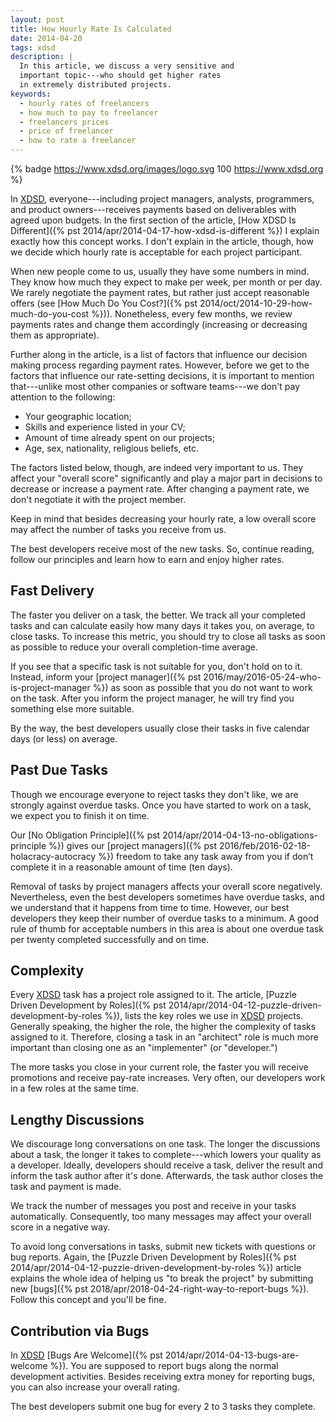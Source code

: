 ```yaml
---
layout: post
title: How Hourly Rate Is Calculated
date: 2014-04-20
tags: xdsd
description: |
  In this article, we discuss a very sensitive and
  important topic---who should get higher rates
  in extremely distributed projects.
keywords:
  - hourly rates of freelancers
  - how much to pay to freelancer
  - freelancers prices
  - price of freelancer
  - how to rate a freelancer
---
```


{% badge https://www.xdsd.org/images/logo.svg 100 https://www.xdsd.org %}

In [XDSD](https://www.xdsd.org), everyone---including project managers,  analysts, programmers,
and product owners---receives payments based on deliverables with agreed
upon budgets. In the first section of the article,
[How XDSD Is Different]({% pst 2014/apr/2014-04-17-how-xdsd-is-different %}) I explain
exactly how this concept works. I don't explain in the article, though,
how we decide which hourly rate is acceptable for each project participant.

When new people come to us, usually they have some numbers in mind. They know
how much they expect to make per week, per month or per day. We rarely negotiate
the payment rates, but rather just accept reasonable offers
(see [How Much Do You Cost?]({% pst 2014/oct/2014-10-29-how-much-do-you-cost %})). Nonetheless, every
few months, we review payments rates and change them accordingly (increasing or
decreasing them as appropriate).

Further along in the article, is a list of factors that influence our decision
making process regarding payment rates. However, before we get to the factors
that influence our rate-setting decisions, it is important to mention that---unlike most other companies or software teams---we don't pay attention to the
following:

 * Your geographic location;
 * Skills and experience listed in your CV;
 * Amount of time already spent on our projects;
 * Age, sex, nationality, religious beliefs, etc.

<!--more-->

The factors listed below, though, are indeed very important to us. They affect
your "overall score" significantly and play a major part in decisions to
decrease or increase a payment rate. After changing a payment rate, we don't
negotiate it with the project member.

Keep in mind that besides decreasing your hourly rate, a low overall score may
affect the number of tasks you receive from us.

The best developers receive most of the new tasks. So, continue reading, follow
our principles and learn how to earn and enjoy higher rates.

## Fast Delivery

The faster you deliver on a task, the better. We track all your completed tasks
and can calculate easily how many days it takes you, on average, to close tasks.
To increase this metric, you should try to close all tasks as soon as possible
to reduce your overall completion-time average.

If you see that a specific task is not suitable for you, don't hold on to it.
Instead, inform your
[project manager]({% pst 2016/may/2016-05-24-who-is-project-manager %})
as soon as possible that you do not want to
work on the task. After you inform the project manager, he will try find you
something else more suitable.

By the way, the best developers usually close their tasks in five calendar days
(or less) on average.

## Past Due Tasks

Though we encourage everyone to reject tasks they don't like, we are
strongly against overdue tasks. Once you have started to work on a task, we
expect you to finish it on time.

Our
[No Obligation Principle]({% pst 2014/apr/2014-04-13-no-obligations-principle %})
gives our [project managers]({% pst 2016/feb/2016-02-18-holacracy-autocracy %}) freedom
to take any task away from you if don’t complete it in a
reasonable amount of time (ten days).

Removal of tasks by project managers affects your overall score negatively.
Nevertheless, even the best developers sometimes have overdue tasks, and we
understand that it happens from time to time. However, our best developers they
keep their number of overdue tasks to a minimum. A good rule of thumb for
acceptable numbers in this area is about one overdue task per twenty completed
successfully and on time.

## Complexity

Every [XDSD](https://www.xdsd.org) task has a project role assigned to it. The article,
[Puzzle Driven Development by Roles]({% pst 2014/apr/2014-04-12-puzzle-driven-development-by-roles %}),
lists the key roles we use in [XDSD](https://www.xdsd.org) projects.
Generally speaking, the higher the role, the higher the
complexity of tasks assigned to it.
Therefore, closing a task in an "architect"
role is much more important than closing one as an "implementer" (or "developer.")

The more tasks you close in your current role, the faster you will receive
promotions and receive pay-rate increases. Very often, our developers work in a
few roles at the same time.

## Lengthy Discussions

We discourage long conversations on one task. The longer the discussions about a
task, the longer it takes to complete---which lowers your quality as a
developer. Ideally, developers should receive a task, deliver the result and
inform the task author after it's done. Afterwards, the task author closes the
task and payment is made.

We track the number of messages you post and receive in your tasks
automatically. Consequently, too many messages may affect your overall score in
a negative way.

To avoid long conversations in tasks, submit new tickets with questions or bug
reports. Again, the
[Puzzle Driven Development by Roles]({% pst 2014/apr/2014-04-12-puzzle-driven-development-by-roles %})
article explains the
whole idea of helping us "to break the project" by submitting new
[bugs]({% pst 2018/apr/2018-04-24-right-way-to-report-bugs %}). Follow
this concept and you'll be fine.

## Contribution via Bugs

In [XDSD](https://www.xdsd.org) [Bugs Are Welcome]({% pst 2014/apr/2014-04-13-bugs-are-welcome %}). You
are supposed to report bugs along the normal development activities. Besides
receiving extra money for reporting bugs, you can also increase your overall
rating.

The best developers submit one bug for every 2 to 3 tasks they complete.
